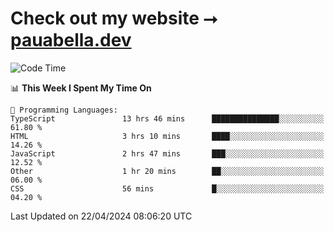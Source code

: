 # Check out my website ⭢ [pauabella.dev](https://pauabella.dev)

<!--START_SECTION:waka-->
![Code Time](http://img.shields.io/badge/Code%20Time-3%2C240%20hrs%2035%20mins-blue)

📊 **This Week I Spent My Time On** 

```text
💬 Programming Languages: 
TypeScript               13 hrs 46 mins      ███████████████░░░░░░░░░░   61.80 % 
HTML                     3 hrs 10 mins       ████░░░░░░░░░░░░░░░░░░░░░   14.26 % 
JavaScript               2 hrs 47 mins       ███░░░░░░░░░░░░░░░░░░░░░░   12.52 % 
Other                    1 hr 20 mins        ██░░░░░░░░░░░░░░░░░░░░░░░   06.00 % 
CSS                      56 mins             █░░░░░░░░░░░░░░░░░░░░░░░░   04.20 % 
```


 Last Updated on 22/04/2024 08:06:20 UTC
<!--END_SECTION:waka-->
